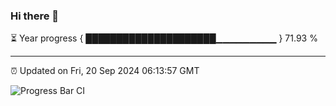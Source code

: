 ### Hi there 👋

⏳ Year progress { █████████████████████▁▁▁▁▁▁▁▁▁ } 71.93 %

---

⏰ Updated on Fri, 20 Sep 2024 06:13:57 GMT

![Progress Bar CI](https://github.com/Shyam-Makwana/GitHub-Actions-Demo/workflows/Progress%20Bar%20CI/badge.svg)
